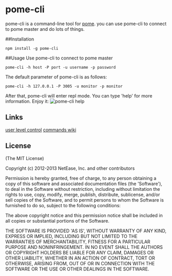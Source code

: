 pome-cli
========

pome-cli is a command-line tool for [pome](https://github.com/NetEase/pome).
you can use pome-cli to connect to pome master and do lots of things.

##Installation
```
npm install -g pome-cli
```
##Usage
Use pome-cli to connect to pome master

```
pome-cli -h host -P port -u username -p password
```  

The default parameter of pome-cli is as follows:

```  
pome-cli -h 127.0.0.1 -P 3005 -u monitor -p monitor
```  

After that, pome-cli will enter repl mode. You can type 'help' for more information.
Enjoy it:
![pome-cli help](http://ww1.sinaimg.cn/mw690/b7bc844fgw1eaa5s16o2uj20hv0k4whw.jpg)

## Links
[user level control](https://github.com/NetEase/pome-admin#user-level-control)
[commands wiki](https://github.com/NetEase/pome-cli/wiki/pome-cli-man-page)

## License

(The MIT License)

Copyright (c) 2012-2013 NetEase, Inc. and other contributors

Permission is hereby granted, free of charge, to any person obtaining
a copy of this software and associated documentation files (the
'Software'), to deal in the Software without restriction, including
without limitation the rights to use, copy, modify, merge, publish,
distribute, sublicense, and/or sell copies of the Software, and to
permit persons to whom the Software is furnished to do so, subject to
the following conditions:

The above copyright notice and this permission notice shall be
included in all copies or substantial portions of the Software.

THE SOFTWARE IS PROVIDED 'AS IS', WITHOUT WARRANTY OF ANY KIND,
EXPRESS OR IMPLIED, INCLUDING BUT NOT LIMITED TO THE WARRANTIES OF
MERCHANTABILITY, FITNESS FOR A PARTICULAR PURPOSE AND NONINFRINGEMENT.
IN NO EVENT SHALL THE AUTHORS OR COPYRIGHT HOLDERS BE LIABLE FOR ANY
CLAIM, DAMAGES OR OTHER LIABILITY, WHETHER IN AN ACTION OF CONTRACT,
TORT OR OTHERWISE, ARISING FROM, OUT OF OR IN CONNECTION WITH THE
SOFTWARE OR THE USE OR OTHER DEALINGS IN THE SOFTWARE.
